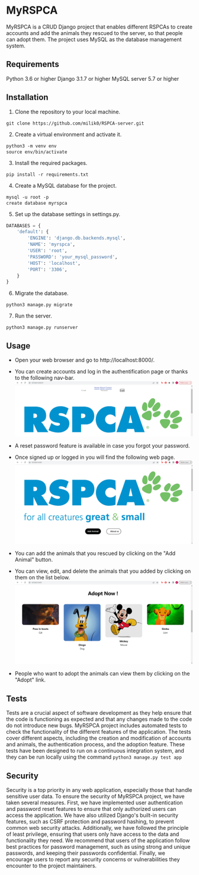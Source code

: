 # MyRSPCA
MyRSPCA is a CRUD Django project that enables different RSPCAs to create accounts and add the animals they rescued to the server, so that people can adopt them. The project uses MySQL as the database management system.

## Requirements
Python 3.6 or higher
Django 3.1.7 or higher
MySQL server 5.7 or higher

## Installation

1. Clone the repository to your local machine.
```shell
git clone https://github.com/milik0/RSPCA-server.git
```

2. Create a virtual environment and activate it.
```shell
python3 -m venv env
source env/bin/activate
```

3. Install the required packages.
```shell
pip install -r requirements.txt
```

4. Create a MySQL database for the project.
```shell
mysql -u root -p
create database myrspca
```

5. Set up the database settings in settings.py.

```python
DATABASES = {
    'default': {
        'ENGINE': 'django.db.backends.mysql',
        'NAME': 'myrspca',
        'USER': 'root',
        'PASSWORD': 'your_mysql_password',
        'HOST': 'localhost',
        'PORT': '3306',
    }
}
```

6. Migrate the database.
```shell
python3 manage.py migrate
```

7. Run the server.
```shell
python3 manage.py runserver
```

## Usage
- Open your web browser and go to http://localhost:8000/.

- You can create accounts and log in the authentification page or thanks to the following nav-bar.
![Alt text](./mysite/app/static/app/images/nav_bar.png "Nav-bar")

- A reset password feature is available in case you forgot your password.

- Once signed up or logged in you will find the following web page.
![Alt text](./mysite/app/static/app/images/home_page.png "Home Page")

- You can add the animals that you rescued by clicking on the "Add Animal" button.

- You can view, edit, and delete the animals that you added by clicking on them on the list below.
![Alt text](./mysite/app/static/app/images/view_list.png "Home Page")

- People who want to adopt the animals can view them by clicking on the "Adopt" link.

## Tests
Tests are a crucial aspect of software development as they help ensure that the code is functioning as expected and that any changes made to the code do not introduce new bugs. MyRSPCA project includes automated tests to check the functionality of the different features of the application. The tests cover different aspects, including the creation and modification of accounts and animals, the authentication process, and the adoption feature. These tests have been designed to run on a continuous integration system, and they can be run locally using the command ``python3 manage.py test app``

## Security
Security is a top priority in any web application, especially those that handle sensitive user data. To ensure the security of MyRSPCA project, we have taken several measures. First, we have implemented user authentication and password reset features to ensure that only authorized users can access the application. We have also utilized Django's built-in security features, such as CSRF protection and password hashing, to prevent common web security attacks. Additionally, we have followed the principle of least privilege, ensuring that users only have access to the data and functionality they need. We recommend that users of the application follow best practices for password management, such as using strong and unique passwords, and keeping their passwords confidential. Finally, we encourage users to report any security concerns or vulnerabilities they encounter to the project maintainers.
